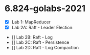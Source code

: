 # 6.824-golabs-2021

- [x] Lab 1: MapReducer
- [X] Lab 2A: Raft - Leader Election
- [] Lab 2B: Raft - Log
- [] Lab 2C: Raft - Persistence
- [] Lab 2D: Raft - Log Compaction
